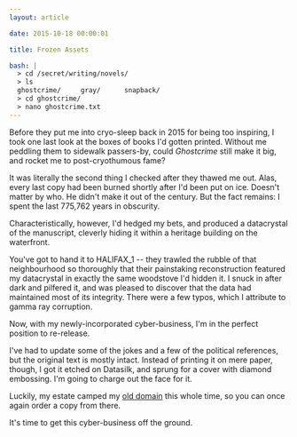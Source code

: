 ```yaml
---
layout: article

date: 2015-10-18 00:00:01

title: Frozen Assets

bash: |
  > cd /secret/writing/novels/
  > ls
  ghostcrime/     gray/      snapback/
  > cd ghostcrime/
  > nano ghostcrime.txt
---
```


Before they put me into cryo-sleep back in 2015 for being too inspiring, I took one last look at the boxes of books I'd gotten printed.  Without me peddling them to sidewalk passers-by, could _Ghostcrime_ still make it big, and rocket me to post-cryothumous fame?

It was literally the second thing I checked after they thawed me out.  Alas, every last copy had been burned shortly after I'd been put on ice.  Doesn't matter by who.  He didn't make it out of the century.  But the fact remains: I spent the last 775,762 years in obscurity.

Characteristically, however, I'd hedged my bets, and produced a datacrystal of the manuscript, cleverly hiding it within a heritage building on the waterfront.

You've got to hand it to HALIFAX_1 -- they trawled the rubble of that neighbourhood so thoroughly that their painstaking reconstruction featured my datacrystal in exactly the same woodstove I'd hidden it.  I snuck in after dark and pilfered it, and was pleased to discover that the data had maintained most of its integrity.  There were a few typos, which I attribute to gamma ray corruption.

Now, with my newly-incorporated cyber-business, I'm in the perfect position to re-release.

I've had to update some of the jokes and a few of the political references, but the original text is mostly intact.  Instead of printing it on mere paper, though, I got it etched on Datasilk, and sprung for a cover with diamond embossing.  I'm going to charge out the face for it.

Luckily, my estate camped my <a href="http://www.ghostcrime.com/" target="_blank" title="Ghostcrime.com">old domain</a> this whole time, so you can once again order a copy from there.

It's time to get this cyber-business off the ground.